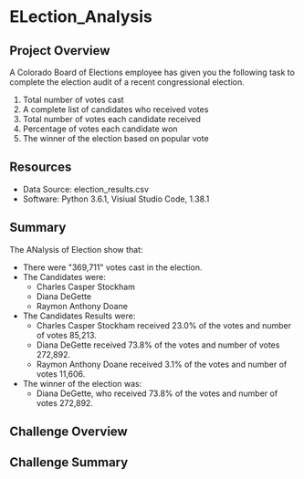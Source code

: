 # ELection_Analysis

## Project Overview
A Colorado Board of Elections employee has given you the following task to complete the election audit of a recent congressional election. 

1. Total number of votes cast
2. A complete list of candidates who received votes
3. Total number of votes each candidate received
4. Percentage of votes each candidate won
5. The winner of the election based on popular vote

## Resources
- Data Source: election_results.csv
- Software: Python 3.6.1, Visiual Studio Code, 1.38.1

## Summary 
The ANalysis of Election show that:
- There were "369,711" votes cast in the election.
- The Candidates were:
    - Charles Casper Stockham
    - Diana DeGette
    - Raymon Anthony Doane
- The Candidates Results were:
    - Charles Casper Stockham received 23.0% of the votes and number of votes 85,213.
    - Diana DeGette received 73.8% of the votes and number of votes 272,892.
    - Raymon Anthony Doane received 3.1% of the votes and number of votes 11,606.
- The winner of the election was:
    - Diana DeGette, who received 73.8% of the votes and number of votes 272,892.

## Challenge Overview

## Challenge Summary
